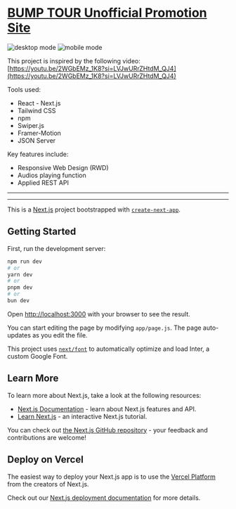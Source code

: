 # [BUMP TOUR Unofficial Promotion Site](https://bump-tour-pr-site.vercel.app/)


![desktop mode](https://i.imgur.com/mMOOBw7.jpg)
![mobile mode](https://i.imgur.com/AjqU6WX.jpg)


This project is inspired by the following video:
[https://youtu.be/2WGbEMz_1K8?si=LVJwURrZHtdM_QJ4](https://youtu.be/2WGbEMz_1K8?si=LVJwURrZHtdM_QJ4)

Tools used:
- React - Next.js
- Tailwind CSS
- npm
- Swiper.js
- Framer-Motion
- JSON Server

Key features include:
- Responsive Web Design (RWD)
- Audios playing function
- Applied REST API

  

-----------------------
-----------------------




This is a [Next.js](https://nextjs.org/) project bootstrapped with [`create-next-app`](https://github.com/vercel/next.js/tree/canary/packages/create-next-app).

## Getting Started

First, run the development server:

```bash
npm run dev
# or
yarn dev
# or
pnpm dev
# or
bun dev
```

Open [http://localhost:3000](http://localhost:3000) with your browser to see the result.

You can start editing the page by modifying `app/page.js`. The page auto-updates as you edit the file.

This project uses [`next/font`](https://nextjs.org/docs/basic-features/font-optimization) to automatically optimize and load Inter, a custom Google Font.

## Learn More

To learn more about Next.js, take a look at the following resources:

- [Next.js Documentation](https://nextjs.org/docs) - learn about Next.js features and API.
- [Learn Next.js](https://nextjs.org/learn) - an interactive Next.js tutorial.

You can check out [the Next.js GitHub repository](https://github.com/vercel/next.js/) - your feedback and contributions are welcome!

## Deploy on Vercel

The easiest way to deploy your Next.js app is to use the [Vercel Platform](https://vercel.com/new?utm_medium=default-template&filter=next.js&utm_source=create-next-app&utm_campaign=create-next-app-readme) from the creators of Next.js.

Check out our [Next.js deployment documentation](https://nextjs.org/docs/deployment) for more details.
